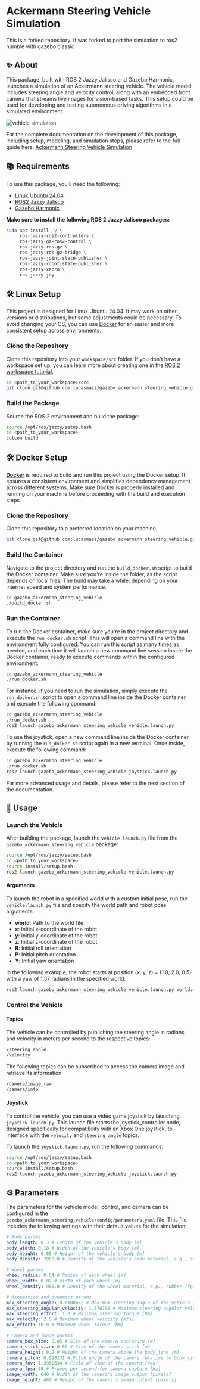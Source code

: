 # Ackermann Steering Vehicle Simulation

This is a forked repository. 
It was forked to port the simulation to ros2 humble with gazebo classic

## ✨ About

This package, built with ROS 2 Jazzy Jalisco and Gazebo Harmonic, launches a simulation of an Ackermann steering vehicle. The vehicle model includes steering angle and velocity control, along with an embedded front camera that streams live images for vision-based tasks. This setup could be used for developing and testing autonomous driving algorithms in a simulated environment. 

![vehicle simulation](https://github.com/user-attachments/assets/1726cb9f-d4c0-4b1a-90e4-4b3c395b9268)

For the complete documentation on the development of this package, including setup, modeling, and simulation steps, please refer to the full guide here: [Ackermann Steering Vehicle Simulation](https://workabotic.com/2025/ackermann-steering-vehicle-simulation/)

## 📚 Requirements

To use this package, you'll need the following:

- [Linux Ubuntu 24.04](https://ubuntu.com/blog/tag/ubuntu-24-04-lts)
- [ROS2 Jazzy Jalisco](https://docs.ros.org/en/rolling/Releases/Release-Jazzy-Jalisco.html)
- [Gazebo Harmonic](https://gazebosim.org/docs/harmonic/getstarted/)

**Make sure to install the following ROS 2 Jazzy Jalisco packages:**

```bash
sudo apt install -y \
     ros-jazzy-ros2-controllers \
     ros-jazzy-gz-ros2-control \
     ros-jazzy-ros-gz \
     ros-jazzy-ros-gz-bridge \
     ros-jazzy-joint-state-publisher \
     ros-jazzy-robot-state-publisher \
     ros-jazzy-xacro \
     ros-jazzy-joy                           
```

## 🛠️ Linux Setup

This project is designed for Linux Ubuntu 24.04. It may work on other versions or distributions, but some adjustments could be necessary. To avoid changing your OS, you can use [Docker](#docker-usage) for an easier and more consistent setup across environments.

### Clone the Repository

Clone this repository into your ```workspace/src``` folder. If you don't have a workspace set up, you can learn more about creating one in the [ROS 2 workspace tutorial](https://docs.ros.org/en/jazzy/Tutorials/Beginner-Client-Libraries/Creating-A-Workspace/Creating-A-Workspace.html).

```bash
cd <path_to_your_workspace>/src
git clone git@github.com:lucasmazz/gazebo_ackermann_steering_vehicle.git
```

### Build the Package
Source the ROS 2 environment and build the package:

```bash
source /opt/ros/jazzy/setup.bash
cd <path_to_your_workspace>
colcon build
```

## 🛠️ Docker Setup

**[Docker](https://www.docker.com/)** is required to build and run this project using the Docker setup. It ensures a consistent environment and simplifies dependency management across different systems. Make sure Docker is properly installed and running on your machine before proceeding with the build and execution steps.

### Clone the Repository

Clone this repository to a preferred location on your machine.

```bash
git clone git@github.com:lucasmazz/gazebo_ackermann_steering_vehicle.git
```

### Build the Container

Navigate to the project directory and run the `build_docker.sh` script to build the Docker container. Make sure you're inside the folder, as the script depends on local files. The build may take a while, depending on your internet speed and system performance.

```bash
cd gazebo_ackermann_steering_vehicle
./build_docker.sh
```

### Run the Container

To run the Docker container, make sure you're in the project directory and execute the `run_docker.sh` script. This will open a command line with the environment fully configured. You can run this script as many times as needed, and each time it will launch a new command line session inside the Docker container, ready to execute commands within the configured environment.

```bash
cd gazebo_ackermann_steering_vehicle
./run_docker.sh
```

For instance, if you need to run the simulation, simply execute the `run_docker.sh` script to open a command line inside the Docker container and execute the following command:

```bash
cd gazebo_ackermann_steering_vehicle
./run_docker.sh
ros2 launch gazebo_ackermann_steering_vehicle vehicle.launch.py
```

To use the joystick, open a new command line inside the Docker container by running the `run_docker.sh` script again in a new terminal. Once inside, execute the following command:

```bash
cd gazebo_ackermann_steering_vehicle
./run_docker.sh
ros2 launch gazebo_ackermann_steering_vehicle joystick.launch.py
```

For more advanced usage and details, please refer to the next section of the documentation.

## 🚀 Usage

### Launch the Vehicle

After building the package, launch the ```vehicle.launch.py``` file from the ```gazebo_ackermann_steering_vehicle``` package:

```bash
source /opt/ros/jazzy/setup.bash
cd <path_to_your_workspace>
source install/setup.bash
ros2 launch gazebo_ackermann_steering_vehicle vehicle.launch.py
```

#### Arguments

To launch the robot in a specified world with a custom initial pose, run the ```vehicle.launch.py``` file and specify the world path and robot pose arguments.

- **world**: Path to the world file
- **x**: Initial x-coordinate of the robot
- **y**: Initial y-coordinate of the robot
- **z**: Initial z-coordinate of the robot
- **R**: Initial roll orientation
- **P**: Initial pitch orientation
- **Y**: Initial yaw orientation

In the following example, the robot starts at position (x, y, z) = (1.0, 2.0, 0.5) with a yaw of 1.57 radians in the specified world:

```bash
ros2 launch gazebo_ackermann_steering_vehicle vehicle.launch.py world:=/path_to_world/world.sdf x:=1.0 y:=2.0 z:=0.5 R:=0.0 P:=0.0 Y:=1.57
```

### Control the Vehicle

#### Topics

The vehicle can be controlled by publishing the steering angle in radians and velocity in meters per second to the respective topics:

```bash
/steering_angle
/velocity
```

The following topics can be subscribed to access the camera image and retrieve its information:

```bash
/camera/image_raw
/camera/info
```

#### Joystick

To control the vehicle, you can use a video game joystick by launching ```joystick.launch.py```. This launch file starts the joystick_controller node, designed specifically for compatibility with an Xbox One joystick, to interface with the ```velocity``` and ```steering_angle``` topics.

To launch the ```joystick.launch.py```, run the following commands:

```bash
source /opt/ros/jazzy/setup.bash
cd <path_to_your_workspace>
source install/setup.bash
ros2 launch gazebo_ackermann_steering_vehicle joystick.launch.py
```

## ⚙️ Parameters

The parameters for the vehicle model, control, and camera can be configured in the ```gazebo_ackermann_steering_vehicle/config/parameters.yaml``` file. This file includes the following settings with their default values for the simulation:

```yaml
# Body params
body_length: 0.3 # Length of the vehicle's body [m]
body_width: 0.18 # Width of the vehicle's body [m]
body_height: 0.05 # Height of the vehicle's body [m]
body_density: 7850.0 # Density of the vehicle's body material, e.g., steel [kg/m^3]

# Wheel params
wheel_radius: 0.04 # Radius of each wheel [m]
wheel_width: 0.02 # Width of each wheel [m]
wheel_density: 900.0 # Density of the wheel material, e.g., rubber [kg/m^3]

# Kinematics and dynamics params
max_steering_angle: 0.6108652 # Maximum steering angle of the vehicle [rad]
max_steering_angular_velocity: 1.570796 # Maximum steering angular velocity [rad/s]
max_steering_effort: 1.0 # Maximum steering torque [Nm]
max_velocity: 2.0 # Maximum wheel velocity [m/s]
max_effort: 10.0 # Maximum wheel torque [Nm]

# Camera and image params
camera_box_size: 0.05 # Size of the camera enclosure [m]
camera_stick_size: 0.02 # Size of the camera stick [m]
camera_height: 0.2 # Height of the camera above the body_link [m]
camera_pitch: 0.698131 # Pitch angle of the camera relative to body_link [rad]
camera_fov: 1.3962634 # Field of view of the camera [rad]
camera_fps: 30 # Frames per second for camera capture [Hz]
image_width: 640 # Width of the camera's image output [pixels]
image_height: 480 # Height of the camera's image output [pixels]
```
